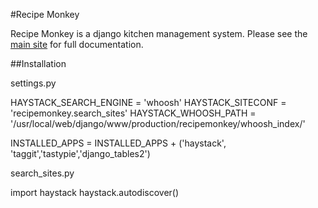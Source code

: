 #Recipe Monkey

Recipe Monkey is a django kitchen management system.  Please see the [main site](http://vanessacochrane.github.com/Recipe-Monkey/) for full documentation.


##Installation

settings.py

HAYSTACK_SEARCH_ENGINE = 'whoosh'
HAYSTACK_SITECONF = 'recipemonkey.search_sites'
HAYSTACK_WHOOSH_PATH = '/usr/local/web/django/www/production/recipemonkey/whoosh_index/'


INSTALLED_APPS = INSTALLED_APPS + ('haystack', 'taggit','tastypie','django_tables2')

search_sites.py

import haystack
haystack.autodiscover()
